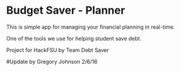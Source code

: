 # Budget Saver - Planner
This is  simple app for managing your financial planning in real-time. 


One of the tools we use for helping student save debt.

Project for HackFSU by Team Debt Saver

#Update by Gregory Johnson 2/6/16